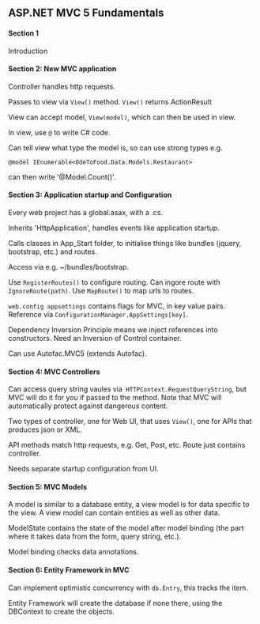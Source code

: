 ## ASP.NET MVC 5 Fundamentals

#### Section 1
Introduction

#### Section 2: New MVC application
Controller handles http requests.

Passes to view via `View()` method. `View()` returns ActionResult

View can accept model, `View(model)`, which can then be used in view.

In view, use `@` to write C# code.

Can tell view what type the model is, so can use strong types e.g.

	@model IEnumerable<OdeToFood.Data.Models.Restaurant>

can then write '@Model.Count()'.


#### Section 3: Application startup and Configuration
Every web project has a global.asax, with a .cs.

Inherits 'HttpApplication', handles events like application startup.

Calls classes in App_Start folder, to initialise things like bundles (jquery, bootstrap, etc.) and routes.

Access via e.g. ~/bundles/bootstrap.

Use `RegisterRoutes()` to configure routing.
Can ingore route with `IgnoreRoute(path)`.
Use `MapRoute()` to map urls to routes.

`web.config appsettings` contains flags for MVC, in key value pairs. 
Reference via `ConfigurationManager.AppSettings[key]`.

Dependency Inversion Principle means we inject references into constructors. Need an Inversion of Control container.

Can use Autofac.MVC5 (extends Autofac).

#### Section 4: MVC Controllers
Can access query string vaules via` HTTPContext.RequestQueryString`, but MVC will do it for you if passed to the method.
Note that MVC will automatically protect against dangerous content.

Two types of controller, one for Web UI, that uses `View()`, one for APIs that produces json or XML.

API methods match http requests, e.g. Get, Post, etc. Route just contains controller.

Needs separate startup configuration from UI.

#### Section 5: MVC Models

A model is similar to a database entity, a view model is for data specific to the view.
A view model can contain entities as well as other data.

ModelState contains the state of the model after model binding 
(the part where it takes data from the form, query string, etc.).

Model binding checks data annotations.

#### Section 6: Entity Framework in MVC

Can implement optimistic concurrency with `db.Entry`, this tracks the item.

Entity Framework will create the database if none there, using the DBContext to create the objects.